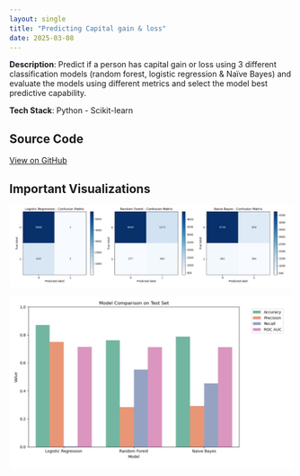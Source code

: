 ```yaml
---
layout: single
title: "Predicting Capital gain & loss"
date: 2025-03-08
---
```


**Description**: Predict if a person has capital gain or loss using 3 different classification models (random forest, logistic regression & Naïve Bayes) and evaluate the models using different metrics and select  the model best predictive capability.  
 
**Tech Stack**: Python - Scikit-learn

## Source Code
[View on GitHub](https://github.com/kradhakrishnan0714/Machine-Learning-I/blob/main/Predicting%20Capital%20Costs.ipynb)

## Important Visualizations

<img 
  src="/assets/visuals/capital_cost_prediction_model_comparison2.png" 
  alt="Model Comparison 2" 
  style="max-width: 100%; height: auto;" />

<img 
  src="/assets/visuals/capital_cost_prediction_model_comparison1.png" 
  alt="Model Comparison 2" 
  style="max-width: 100%; height: auto;" />



